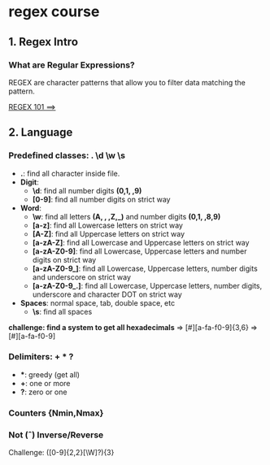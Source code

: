 # regex course

## 1. Regex Intro

### What are Regular Expressions?

REGEX are character patterns that allow you to filter data matching the pattern.

[REGEX 101 ==>](https://regex101.com/)

## 2. Language

### Predefined classes: . \d \w \s

- **.**: find all character inside file.
- **Digit**:
  - **\d**: find all number digits **(0,1, ,9)**
  - **[0-9]**: find all number digits on strict way
- **Word**:
  - **\w**: find all letters **(A, , ,Z,\_)** and number digits **(0,1, ,8,9)**
  - **[a-z]**: find all Lowercase letters on strict way
  - **[A-Z]**: find all Uppercase letters on strict way
  - **[a-zA-Z]**: find all Lowercase and Uppercase letters on strict way
  - **[a-zA-Z0-9]**: find all Lowercase, Uppercase letters and number digits on strict way
  - **[a-zA-Z0-9_]**: find all Lowercase, Uppercase letters, number digits and underscore on strict way
  - **[a-zA-Z0-9_\.]**: find all Lowercase, Uppercase letters, number digits, underscore and character DOT on strict way
- **Spaces**: normal space, tab, double space, etc
  - **\s**: find all spaces

**challenge: find a system to get all hexadecimals**
=> [#][a-fa-f0-9]{3,6}
=> [#][a-fa-f0-9]

### Delimiters: + \* ?

- **\***: greedy (get all)
- **+**: one or more
- **?**: zero or one

### Counters {Nmin,Nmax}

### Not (ˆ) Inverse/Reverse

Challenge: ([0-9]{2,2}[\W]?){3}
